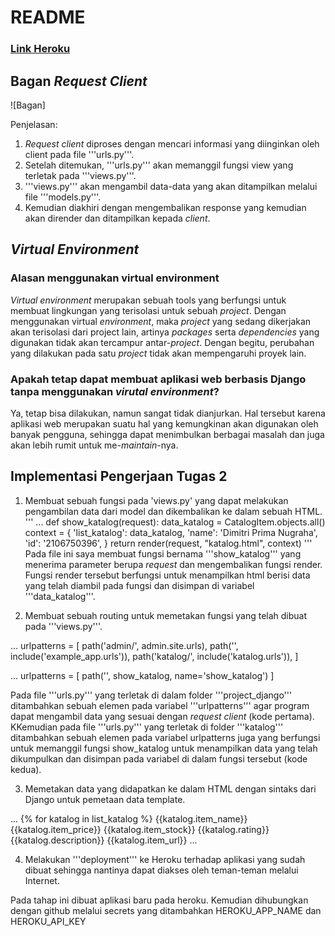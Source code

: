 # README

### [Link Heroku](https://tutu-2.herokuapp.com/katalog/)

## Bagan _Request Client_

![Bagan]

Penjelasan:
1. _Request client_ diproses dengan mencari informasi yang diinginkan oleh client pada file '''urls.py'''.
2. Setelah ditemukan, '''urls.py''' akan memanggil fungsi view yang terletak pada '''views.py'''.
3. '''views.py''' akan mengambil data-data yang akan ditampilkan melalui file '''models.py'''.
4. Kemudian diakhiri dengan mengembalikan response yang kemudian akan dirender dan ditampilkan kepada _client_.

## _Virtual Environment_
### Alasan menggunakan virtual environment
_Virtual environment_ merupakan sebuah tools yang berfungsi untuk membuat lingkungan yang terisolasi untuk sebuah _project_. Dengan menggunakan virtual _environment_, maka _project_ yang sedang dikerjakan akan terisolasi dari project lain, artinya _packages_ serta _dependencies_ yang digunakan tidak akan tercampur antar-_project_. Dengan begitu, perubahan yang dilakukan pada satu _project_ tidak akan mempengaruhi proyek lain.

### Apakah tetap dapat membuat aplikasi web berbasis Django tanpa menggunakan _virutal environment_?
Ya, tetap bisa dilakukan, namun sangat tidak dianjurkan. Hal tersebut karena aplikasi web merupakan suatu hal yang kemungkinan akan digunakan oleh banyak pengguna, sehingga dapat menimbulkan berbagai masalah dan juga akan lebih rumit untuk me-_maintain_-nya.

## Implementasi Pengerjaan Tugas 2
1. Membuat sebuah fungsi pada 'views.py' yang dapat melakukan pengambilan data dari model dan dikembalikan ke dalam sebuah HTML.
'''
...
def show_katalog(request):
    data_katalog = CatalogItem.objects.all()
    context = {
        'list_katalog': data_katalog,
        'name': 'Dimitri Prima Nugraha',
        'id': '2106750396',
    }
    return render(request, "katalog.html", context)
'''
Pada file ini saya membuat fungsi bernama '''show_katalog''' yang menerima parameter berupa _request_ dan mengembalikan fungsi render. Fungsi render tersebut berfungsi untuk menampilkan html berisi data yang telah diambil pada fungsi dan disimpan di variabel '''data_katalog'''.

2. Membuat sebuah routing untuk memetakan fungsi yang telah dibuat pada '''views.py'''.

...
urlpatterns = [
    path('admin/', admin.site.urls),
    path('', include('example_app.urls')),
    path('katalog/', include('katalog.urls')),
]

...
urlpatterns = [
    path('', show_katalog, name='show_katalog')
]

Pada file '''urls.py''' yang terletak di dalam folder '''project_django''' ditambahkan sebuah elemen pada variabel '''urlpatterns''' agar program dapat mengambil data yang sesuai dengan _request client_ (kode pertama). KKemudian pada file '''urls.py''' yang terletak di folder '''katalog''' ditambahkan sebuah elemen pada variabel urlpatterns juga yang berfungsi untuk memanggil fungsi show_katalog untuk menampilkan data yang telah dikumpulkan dan disimpan pada variabel di dalam fungsi tersebut (kode kedua).

3. Memetakan data yang didapatkan ke dalam HTML dengan sintaks dari Django untuk pemetaan data template.

...
{% for katalog in list_katalog %}
        <tr>
            <th>{{katalog.item_name}}</th>
            <th>{{katalog.item_price}}</th>
            <th>{{katalog.item_stock}}</th>
            <th>{{katalog.rating}}</th>
            <th>{{katalog.description}}</th>
            <th>{{katalog.item_url}}</th>
        </tr>
...

4. Melakukan '''deployment''' ke Heroku terhadap aplikasi yang sudah dibuat sehingga nantinya dapat diakses oleh teman-teman melalui Internet. 

Pada tahap ini dibuat aplikasi baru pada heroku. Kemudian dihubungkan dengan github melalui secrets yang ditambahkan HEROKU_APP_NAME dan HEROKU_API_KEY
